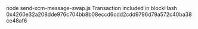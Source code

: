 <div id="termynal" data-termynal>
    <span data-ty="input"><span class="file-path"></span>node send-xcm-message-swap.js</span>
    <span data-ty="input">Transaction included in blockHash 0x4260e32a208dde976c704bb8b08eccd6cdd2cdd9796d79a572c40ba38ce48af6</span>
    <span data-ty="input"><span class="file-path"></span></span>
</div>
